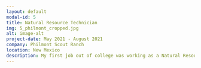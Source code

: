 ```yaml
---
layout: default
modal-id: 5
title: Natural Resource Technician
img: 5_philmont_cropped.jpg
alt: image-alt
project-date: May 2021 - August 2021
company: Philmont Scout Ranch
location: New Mexico
description: My first job out of college was working as a Natural Resource Technician in Cimarron, New Mexico. I gained various exciting and helpful skills, such as habitat restoration, herbicide treatment, and end-of-season field report writing. As a budding wildlife biologist, one of the most unique parts of my job was nuisance bear control, where I was a first responder to bear incidents on the ranch.<br><br>I worked directly under wildlife biologist Casey Myers, who taught me my first significant lesson related to wildlife management - "Wildlife management is land management." To this extent, this job presented numerous challenges that required me to collaborate with fellow scientists to solve complex tasks as a team. Many of these tasks included various land management activities to preserve wildlife. My experiences in New Mexico broadened my understanding of land management, wildlife conservation, and ecological research.
---
```

